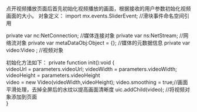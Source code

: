 点开视频播放页面后首先初始化视频播放的画面，根据接收的用户参数初始化视频画面的大小。
  对象定义：
import mx.events.SliderEvent; //滑块事件命名空间引用

private var nc:NetConnection; //媒体连接对象
private var ns:NetStream;     //网络流对象
private var metaDataObj:Object = {}; //媒体的元数据信息
private var video:Video ;          //视频对象

 初始化方法如下：
private function init():void
{    
    videoUrl = parameters.videoUrl;
    videoWidth = parameters.videoWidth;
    videoHeight = parameters.videoHeight                                           
    video = new Video(videoWidth,videoHeight);
    video.smoothing = true;//画面平滑处理，去掉全屏后的水纹以提高画面清晰度
    uic.addChild(video); //将视频对象添加到页面         
}